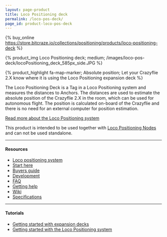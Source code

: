 ```yaml
---
layout: page-product
title: Loco Positioning deck
permalink: /loco-pos-deck/
page_id: product-loco-pos-deck
---
```


{% buy_online https://store.bitcraze.io/collections/positioning/products/loco-positioning-deck %}

{% product_img Loco Positioning deck; medium; /images/loco-pos-deck/locoPositioning_deck_585px_side.JPG %}


{% product_highlight
fa-map-marker;
Absolute position;
Let your Crazyflie 2.X know where it is using the Loco Positioning expansion deck
%}

The Loco Positioning Deck is a Tag in a Loco Positioning system and measures
the distances to Anchors. The distances are used to estimate the
absolute position of the Crazyflie 2.X in the room, which can be used for
autonomous flight. The position is calculated on-board of the Crazyflie and there
is no need for an external computer for position estimation. 

[Read more about the Loco Positioning system](/loco-pos-system/)

This product is intended to be used together with
[Loco Positioning Nodes](/loco-pos-node/) and can not be used standalone.

---


#### Resources

- [Loco positioning system](/loco-pos-system/)
- [Start here](/start/)
- [Buyers guide](/crazyflie-2-0-buyers-guide/)
- [Development](/development-overview/)
- [FAQ](/frequently-asked-questions-Crazyflie-2.0/)
- [Getting help](/getting-help/)
- [Wiki](https://wiki.bitcraze.io/projects:lps:deck)
- [Specifications](https://store.bitcraze.io/collections/decks/products/loco-positioning-deck)

---


#### Tutorials

* [Getting started with expansion decks](/getting-started-with-expansion-decks/)
* [Getting started with the Loco Positioning system](/getting-started-with-the-loco-positioning-system/)
